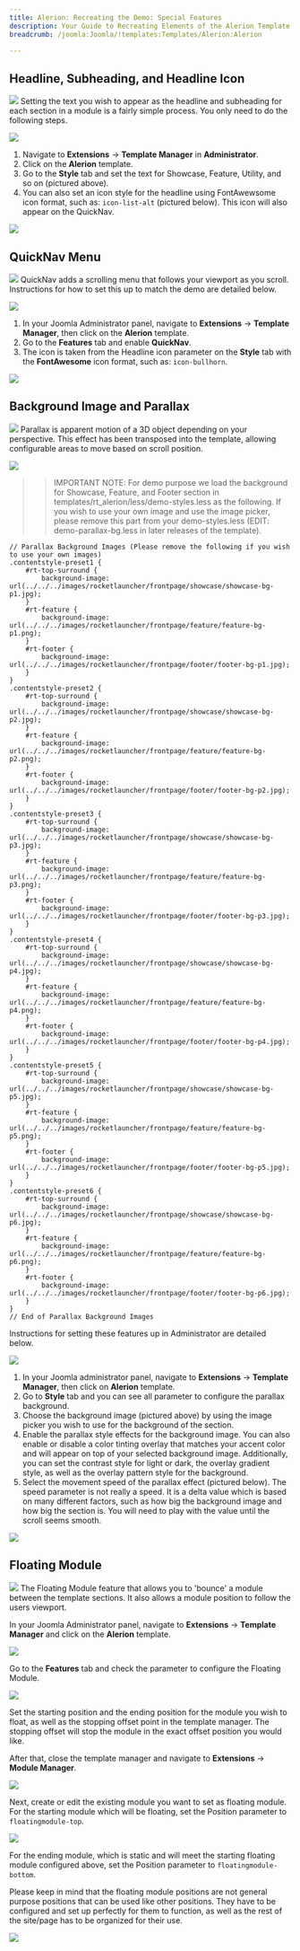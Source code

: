 ```yaml
---
title: Alerion: Recreating the Demo: Special Features
description: Your Guide to Recreating Elements of the Alerion Template for Joomla
breadcrumb: /joomla:Joomla/!templates:Templates/Alerion:Alerion

---
```


Headline, Subheading, and Headline Icon
-----
![][headline3]
Setting the text you wish to appear as the headline and subheading for each section in a module is a fairly simple process. You only need to do the following steps.

![][headline2]

1. Navigate to **Extensions** → **Template Manager** in **Administrator**.
2. Click on the **Alerion** template.
3. Go to the **Style** tab and set the text for Showcase, Feature, Utility, and so on (pictured above).
4. You can also set an icon style for the headline using FontAwewsome icon format, such as: `icon-list-alt` (pictured below). This icon will also appear on the QuickNav.

![][headline3]

QuickNav Menu
-----
![][quicknav1]
QuickNav adds a scrolling menu that follows your viewport as you scroll. Instructions for how to set this up to match the demo are detailed below.

![][quicknav2]

1. In your Joomla Administrator panel, navigate to **Extensions** → **Template Manager**, then click on the **Alerion** template.
2. Go to the **Features** tab and enable **QuickNav**.
3. The icon is taken from the Headline icon parameter on the **Style** tab with the **FontAwesome** icon format, such as: `icon-bullhorn`.

![][quicknav3]

Background Image and Parallax
-----
![][parallax1]
Parallax is apparent motion of a 3D object depending on your perspective. This effect has been transposed into the template, allowing configurable areas to move based on scroll position.

![][parallax2]

>> IMPORTANT NOTE: For demo purpose we load the background for Showcase, Feature, and Footer section in templates/rt_alerion/less/demo-styles.less as the following. If you wish to use your own image and use the image picker, please remove this part from your demo-styles.less (EDIT: demo-parallax-bg.less in later releases of the template).

~~~
// Parallax Background Images (Please remove the following if you wish to use your own images)
.contentstyle-preset1 {
    #rt-top-surround {
        background-image: url(../../../images/rocketlauncher/frontpage/showcase/showcase-bg-p1.jpg);
    }
    #rt-feature {
        background-image: url(../../../images/rocketlauncher/frontpage/feature/feature-bg-p1.png);
    }   
    #rt-footer {
        background-image: url(../../../images/rocketlauncher/frontpage/footer/footer-bg-p1.jpg);
    }   
}
.contentstyle-preset2 {
    #rt-top-surround {
        background-image: url(../../../images/rocketlauncher/frontpage/showcase/showcase-bg-p2.jpg);
    }
    #rt-feature {
        background-image: url(../../../images/rocketlauncher/frontpage/feature/feature-bg-p2.png);
    }      
    #rt-footer {
        background-image: url(../../../images/rocketlauncher/frontpage/footer/footer-bg-p2.jpg);
    }   
}
.contentstyle-preset3 {
    #rt-top-surround {
        background-image: url(../../../images/rocketlauncher/frontpage/showcase/showcase-bg-p3.jpg);
    }
    #rt-feature {
        background-image: url(../../../images/rocketlauncher/frontpage/feature/feature-bg-p3.png);
    }      
    #rt-footer {
        background-image: url(../../../images/rocketlauncher/frontpage/footer/footer-bg-p3.jpg);
    }   
}
.contentstyle-preset4 {
    #rt-top-surround {
        background-image: url(../../../images/rocketlauncher/frontpage/showcase/showcase-bg-p4.jpg);
    }
    #rt-feature {
        background-image: url(../../../images/rocketlauncher/frontpage/feature/feature-bg-p4.png);
    }      
    #rt-footer {
        background-image: url(../../../images/rocketlauncher/frontpage/footer/footer-bg-p4.jpg);
    }   
}
.contentstyle-preset5 {
    #rt-top-surround {
        background-image: url(../../../images/rocketlauncher/frontpage/showcase/showcase-bg-p5.jpg);
    }
    #rt-feature {
        background-image: url(../../../images/rocketlauncher/frontpage/feature/feature-bg-p5.png);
    }      
    #rt-footer {
        background-image: url(../../../images/rocketlauncher/frontpage/footer/footer-bg-p5.jpg);
    }   
}
.contentstyle-preset6 {
    #rt-top-surround {
        background-image: url(../../../images/rocketlauncher/frontpage/showcase/showcase-bg-p6.jpg);
    }
    #rt-feature {
        background-image: url(../../../images/rocketlauncher/frontpage/feature/feature-bg-p6.png);
    }      
    #rt-footer {
        background-image: url(../../../images/rocketlauncher/frontpage/footer/footer-bg-p6.jpg);
    }   
}
// End of Parallax Background Images
~~~

Instructions for setting these features up in Administrator are detailed below.

![][parallax3]

1. In your Joomla administrator panel, navigate to **Extensions** → **Template Manager**, then click on **Alerion** template.
2. Go to **Style** tab and you can see all parameter to configure the parallax background.
3. Choose the background image (pictured above) by using the image picker you wish to use for the background of the section.
4. Enable the parallax style effects for the background image. You can also enable or disable a color tinting overlay that matches your accent color and will appear on top of your selected background image. Additionally, you can set the contrast style for light or dark, the overlay gradient style, as well as the overlay pattern style for the background.
5. Select the movement speed of the parallax effect (pictured below). The speed parameter is not really a speed. It is a delta value which is based on many different factors, such as how big the background image and how big the section is. You will need to play with the value until the scroll seems smooth.

![][parallax4]

Floating Module
-----
![][floating1]
The Floating Module feature that allows you to 'bounce' a module between the template sections. It also allows a module position to follow the users viewport. 

In your Joomla Administrator panel, navigate to **Extensions** → **Template Manager** and click on the **Alerion** template.

![][floating2]

Go to the **Features** tab and check the parameter to configure the Floating Module.

![][floating3]

Set the starting position and the ending position for the module you wish to float, as well as the stopping offset point in the template manager. The stopping offset will stop the module in the exact offset position you would like.

After that, close the template manager and navigate to **Extensions** → **Module Manager**.

![][floating4]

Next, create or edit the existing module you want to set as floating module. For the starting module which will be floating, set the Position parameter to `floatingmodule-top`.

![][floating5]

For the ending module, which is static and will meet the starting floating module configured above, set the Position parameter to `floatingmodule-bottom`.

Please keep in mind that the floating module positions are not general purpose positions that can be used like other positions. They have to be configured and set up perfectly for them to function, as well as the rest of the site/page has to be organized for their use.

![][floating6]

[headline2]: assets/headline_2.jpeg
[headline3]: assets/headline_3.jpeg
[quicknav1]: assets/quicknav_1.jpeg
[quicknav2]: assets/quicknav_2.jpeg
[quicknav3]: assets/quicknav_3.jpeg
[parallax1]: assets/parallax_1.jpeg
[parallax2]: assets/parallax_2.jpeg
[parallax3]: assets/parallax_3.jpeg
[parallax4]: assets/parallax_4.jpeg
[floating1]: assets/floating_1.jpeg
[floating2]: assets/floating_2.jpeg
[floating3]: assets/floating_3.jpeg
[floating4]: assets/floating_4.jpeg
[floating5]: assets/floating_5.jpeg
[floating6]: assets/floating_6.jpeg